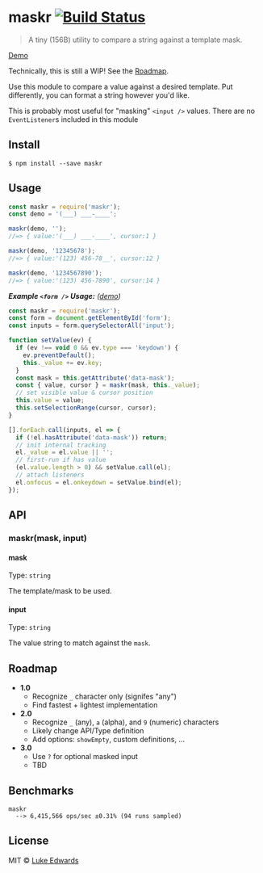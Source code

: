 # maskr [![Build Status](https://travis-ci.org/lukeed/maskr.svg?branch=master)](https://travis-ci.org/lukeed/maskr)

> A tiny (156B) utility to compare a string against a template mask.

[Demo][demo]

Technically, this is still a WIP! See the [Roadmap](#roadmap).

Use this module to compare a value against a desired template. Put differently, you can format a string however you'd like.

This is probably most useful for "masking" `<input />` values. There are no `EventListener`s included in this module

## Install

```
$ npm install --save maskr
```


## Usage

```js
const maskr = require('maskr');
const demo = '(___) ___-____';

maskr(demo, '');
//=> { value:'(___) ___-____', cursor:1 }

maskr(demo, '12345678');
//=> { value:'(123) 456-78__', cursor:12 }

maskr(demo, '1234567890');
//=> { value:'(123) 456-7890', cursor:14 }
```

_**Example `<form />` Usage:** ([demo][demo])_

```js
const maskr = require('maskr');
const form = document.getElementById('form');
const inputs = form.querySelectorAll('input');

function setValue(ev) {
  if (ev !== void 0 && ev.type === 'keydown') {
    ev.preventDefault();
    this._value += ev.key;
  }
  const mask = this.getAttribute('data-mask');
  const { value, cursor } = maskr(mask, this._value);
  // set visible value & cursor position
  this.value = value;
  this.setSelectionRange(cursor, cursor);
}

[].forEach.call(inputs, el => {
  if (!el.hasAttribute('data-mask')) return;
  // init internal tracking
  el._value = el.value || '';
  // first-run if has value
  (el.value.length > 0) && setValue.call(el);
  // attach listeners
  el.onfocus = el.onkeydown = setValue.bind(el);
});
```


## API

### maskr(mask, input)

#### mask

Type: `string`

The template/mask to be used.

#### input

Type: `string`

The value string to match against the `mask`.


## Roadmap

* **1.0**
  - Recognize `_` character only (signifes "any")
  - Find fastest + lightest implementation
* **2.0**
  - Recognize `_` (any), `a` (alpha), and `9` (numeric) characters
  - Likely change API/Type definition
  - Add options: `showEmpty`, custom definitions, ...
* **3.0**
  - Use `?` for optional masked input
  - TBD


## Benchmarks

```
maskr
  --> 6,415,566 ops/sec ±0.31% (94 runs sampled)
```

## License

MIT © [Luke Edwards](https://lukeed.com)

[demo]: https://jsfiddle.net/lukeed/fxcs6ret/

